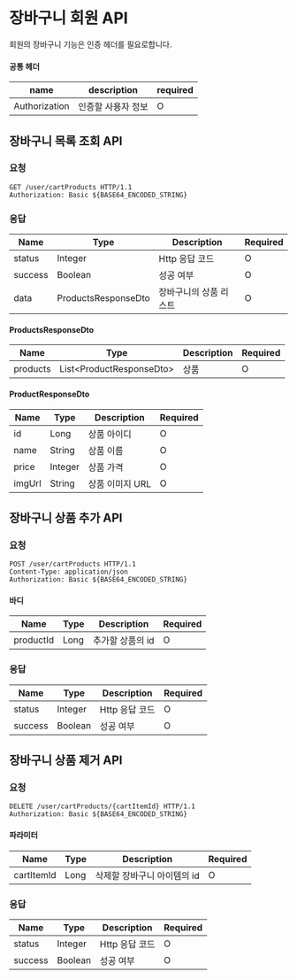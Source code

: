 # 장바구니 회원 API

회원의 장바구니 기능은 인증 헤더를 필요로합니다.

#### 공통 헤더

| name          | description | required |
|---------------|-------------|----------|
| Authorization | 인증할 사용자 정보  | O        |

## 장바구니 목록 조회 API

### 요청

```http request
GET /user/cartProducts HTTP/1.1
Authorization: Basic ${BASE64_ENCODED_STRING}
```
### 응답

| Name    | Type    | Description | Required |
|---------|---------|------------|----------|
| status  | Integer | Http 응답 코드 | O|
| success | Boolean | 성공 여부      | O|
| data | ProductsResponseDto | 장바구니의 상품 리스트 | O|

#### ProductsResponseDto

| Name     | Type                       | Description | Required |
|----------|----------------------------|-------------|----------|
| products | List\<ProductResponseDto\> | 상품          | O|

#### ProductResponseDto

| Name   | Type    | Description | Required | 
|--------|---------|-------------|----------|
| id     | Long    | 상품 아이디      | O|
| name   | String  | 상품 이름       | O|
| price  | Integer | 상품 가격       | O|
| imgUrl | String  | 상품 이미지 URL  | O|

## 장바구니 상품 추가 API

### 요청

```http request
POST /user/cartProducts HTTP/1.1
Content-Type: application/json
Authorization: Basic ${BASE64_ENCODED_STRING}
```

#### 바디


| Name | Type | Description | Required |
|------|------|-------------|----------|
|productId| Long| 추가할 상품의 id| O|

### 응답


| Name    | Type    | Description | Required |
|---------|---------|------------|----------|
| status  | Integer | Http 응답 코드 | O|
| success | Boolean | 성공 여부      | O|


## 장바구니 상품 제거 API

### 요청

```http request
DELETE /user/cartProducts/{cartItemId} HTTP/1.1
Authorization: Basic ${BASE64_ENCODED_STRING}
```

#### 파라미터

| Name       | Type | Description      | Required |
|------------|------|------------------|----------|
| cartItemId | Long| 삭제할 장바구니 아이템의 id | O|

### 응답


| Name    | Type    | Description | Required |
|---------|---------|------------|----------|
| status  | Integer | Http 응답 코드 | O|
| success | Boolean | 성공 여부      | O|
